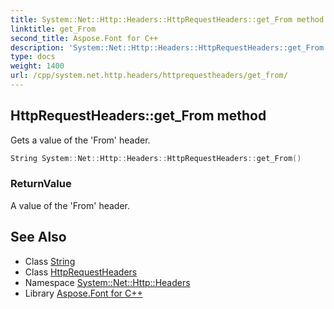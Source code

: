 ```yaml
---
title: System::Net::Http::Headers::HttpRequestHeaders::get_From method
linktitle: get_From
second_title: Aspose.Font for C++
description: 'System::Net::Http::Headers::HttpRequestHeaders::get_From method. Gets a value of the ''From'' header in C++.'
type: docs
weight: 1400
url: /cpp/system.net.http.headers/httprequestheaders/get_from/
---
```

## HttpRequestHeaders::get_From method


Gets a value of the 'From' header.

```cpp
String System::Net::Http::Headers::HttpRequestHeaders::get_From()
```


### ReturnValue

A value of the 'From' header.

## See Also

* Class [String](../../../system/string/)
* Class [HttpRequestHeaders](../)
* Namespace [System::Net::Http::Headers](../../)
* Library [Aspose.Font for C++](../../../)
